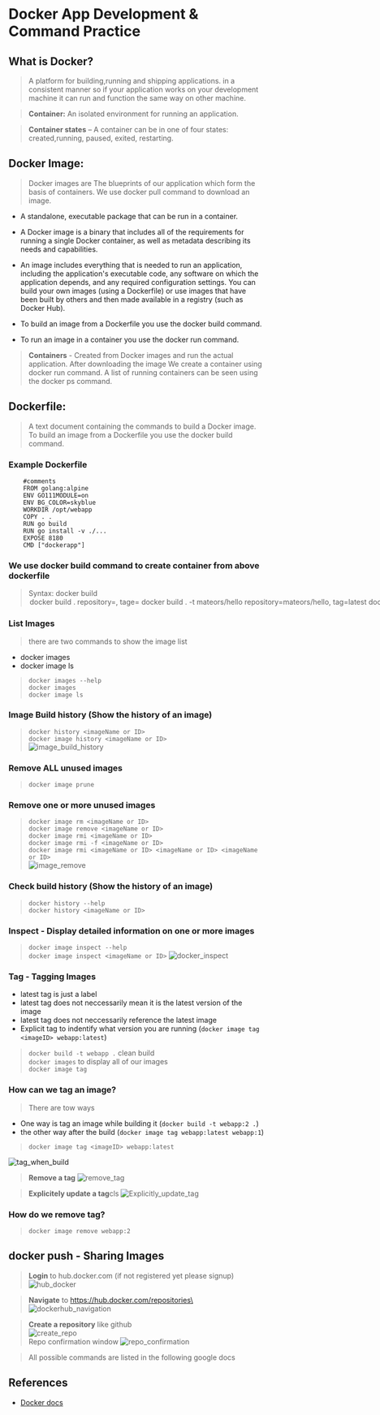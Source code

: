 # Docker App Development & Command Practice

## What is Docker?
> A platform for building,running and shipping applications. in a consistent manner so if your application works on your development machine it can run and function the same way on other machine.

> **Container:** An isolated environment for running an application.

> **Container states** – A container can be in one of four states: created,running, paused, exited, restarting.

## Docker Image: 
> Docker images are The blueprints of our application which form the basis of containers. We use docker pull command to download an image.

* A standalone, executable package that can be run in a container.

* A Docker image is a binary that includes all of the requirements for running a single Docker container, as well as metadata describing its needs and capabilities.

* An image includes everything that is needed to run an application, including the application's executable code, any software on which the application depends, and any required configuration settings. You can build your own images (using a Dockerfile) or use images that have been built by others and then made available in a registry (such as Docker Hub).

* To build an image from a Dockerfile you use the docker build command.

* To run an image in a container you use the docker run command.


> **Containers** - Created from Docker images and run the actual application. After downloading the image We create a container using docker run command. A list of running containers can be seen using the docker ps command.

## Dockerfile:
> A text document containing the commands to build a Docker image.
> To build an image from a Dockerfile you use the docker build command.

### Example Dockerfile
```
    #comments
    FROM golang:alpine
    ENV GO111MODULE=on
    ENV BG_COLOR=skyblue
    WORKDIR /opt/webapp
    COPY . .
    RUN go build
    RUN go install -v ./...
    EXPOSE 8180
    CMD ["dockerapp"]
```

### We use docker build command to create container from above dockerfile
> Syntax: docker build <dockerFile> <option> <path>\
> `docker build .` repository=<none>, tage=<none>\
> `docker build . -t mateors/hello` repository=mateors/hello, tag=latest\
> `docker build . -t mateors/hello:1` repository=mateors/hello, tag=1\
> `docker build -f Dockerfile.dev -t helloWorld` repository=helloWorld, tag=latest\
> `docker build -f Dockerfile.dev -t helloWorld:1` repository=helloWorld, tag=1

### List Images
> there are two commands to show the image list
* docker images
* docker image ls

> `docker images --help`\
> `docker images`\
> `docker image ls`

### Image Build history (Show the history of an image)
> `docker history <imageName or ID>`\
> `docker image history <imageName or ID>`\
![image_build_history](./screenshots/image_build_history.png)

### Remove ALL unused images
> `docker image prune`

### Remove one or more unused images
> `docker image rm <imageName or ID>`\
> `docker image remove <imageName or ID>`\
> `docker image rmi <imageName or ID>`\
> `docker image rmi -f <imageName or ID>`\
> `docker image rmi <imageName or ID> <imageName or ID> <imageName or ID>`\
![image_remove](./screenshots/image_remove.png)

### Check build history (Show the history of an image)
> `docker history --help`\
> `docker history <imageName or ID>`

### Inspect - Display detailed information on one or more images
> `docker image inspect --help`\
> `docker image inspect <imageName or ID>`
![docker_inspect](./screenshots/docker_inspect.png)

### Tag - Tagging Images
* latest tag is just a label
* latest tag does not neccessarily mean it is the latest version of the image
* latest tag does not neccessarily reference the latest image
* Explicit tag to indentify what version you are running (`docker image tag <imageID> webapp:latest`)

> `docker build -t webapp .` clean build\
> `docker images` to display all of our images\
> `docker image tag`

### How can we tag an image?
> There are tow ways
* One way is tag an image while building it (`docker build -t webapp:2 .`)
* the other way after the build (`docker image tag webapp:latest webapp:1`)
> `docker image tag <imageID> webapp:latest`

![tag_when_build](./screenshots/tag_when_build.png)

> **Remove a tag**
![remove_tag](./screenshots/remove_tag.png)

> **Explicitely update a tag**cls
![Explicitly_update_tag](./screenshots/Explicitly_Epdate_Tag.png)

### How do we remove tag?
> `docker image remove webapp:2`

## docker push - Sharing Images
> **Login** to hub.docker.com (if not registered yet please signup)\
![hub_docker](./screenshots/hub_docker.png)

> **Navigate** to https://hub.docker.com/repositories\
![dockerhub_navigation](./screenshots/dockerhub_navigation.png)

> **Create a repository** like github\
![create_repo](./screenshots/create_repo.png)\
> Repo confirmation window
![repo_confirmation](./screenshots/repo_confirmation.png)

> All possible commands are listed in the following google docs

## References
* [Docker docs](https://docs.google.com/document/d/1aXqP3HGMoaD-zOfmsQFjbuMB13LMNEVg1bZNuBtM-wM/edit?usp=sharing)

